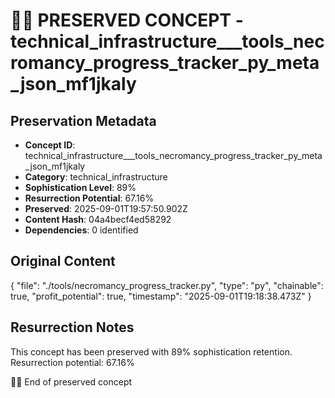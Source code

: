 # 🏴‍☠️ PRESERVED CONCEPT - technical_infrastructure___tools_necromancy_progress_tracker_py_meta_json_mf1jkaly

## Preservation Metadata
- **Concept ID**: technical_infrastructure___tools_necromancy_progress_tracker_py_meta_json_mf1jkaly
- **Category**: technical_infrastructure
- **Sophistication Level**: 89%
- **Resurrection Potential**: 67.16%
- **Preserved**: 2025-09-01T19:57:50.902Z
- **Content Hash**: 04a4becf4ed58292
- **Dependencies**: 0 identified

## Original Content

{
  "file": "./tools/necromancy_progress_tracker.py",
  "type": "py",
  "chainable": true,
  "profit_potential": true,
  "timestamp": "2025-09-01T19:18:38.473Z"
}

## Resurrection Notes
This concept has been preserved with 89% sophistication retention.
Resurrection potential: 67.16%

🏴‍☠️ End of preserved concept